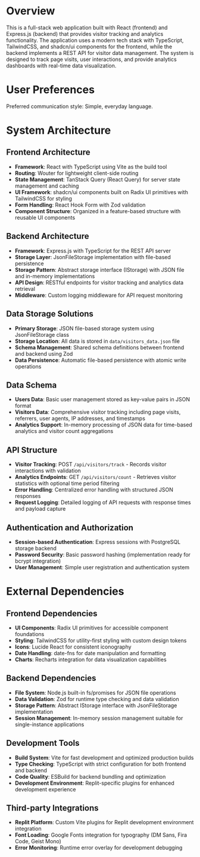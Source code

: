 # Overview

This is a full-stack web application built with React (frontend) and Express.js (backend) that provides visitor tracking and analytics functionality. The application uses a modern tech stack with TypeScript, TailwindCSS, and shadcn/ui components for the frontend, while the backend implements a REST API for visitor data management. The system is designed to track page visits, user interactions, and provide analytics dashboards with real-time data visualization.

# User Preferences

Preferred communication style: Simple, everyday language.

# System Architecture

## Frontend Architecture
- **Framework**: React with TypeScript using Vite as the build tool
- **Routing**: Wouter for lightweight client-side routing
- **State Management**: TanStack Query (React Query) for server state management and caching
- **UI Framework**: shadcn/ui components built on Radix UI primitives with TailwindCSS for styling
- **Form Handling**: React Hook Form with Zod validation
- **Component Structure**: Organized in a feature-based structure with reusable UI components

## Backend Architecture
- **Framework**: Express.js with TypeScript for the REST API server
- **Storage Layer**: JsonFileStorage implementation with file-based persistence
- **Storage Pattern**: Abstract storage interface (IStorage) with JSON file and in-memory implementations
- **API Design**: RESTful endpoints for visitor tracking and analytics data retrieval
- **Middleware**: Custom logging middleware for API request monitoring

## Data Storage Solutions
- **Primary Storage**: JSON file-based storage system using JsonFileStorage class
- **Storage Location**: All data is stored in `data/visitors_data.json` file
- **Schema Management**: Shared schema definitions between frontend and backend using Zod
- **Data Persistence**: Automatic file-based persistence with atomic write operations

## Data Schema
- **Users Data**: Basic user management stored as key-value pairs in JSON format
- **Visitors Data**: Comprehensive visitor tracking including page visits, referrers, user agents, IP addresses, and timestamps
- **Analytics Support**: In-memory processing of JSON data for time-based analytics and visitor count aggregations

## API Structure
- **Visitor Tracking**: POST `/api/visitors/track` - Records visitor interactions with validation
- **Analytics Endpoints**: GET `/api/visitors/count` - Retrieves visitor statistics with optional time period filtering
- **Error Handling**: Centralized error handling with structured JSON responses
- **Request Logging**: Detailed logging of API requests with response times and payload capture

## Authentication and Authorization
- **Session-based Authentication**: Express sessions with PostgreSQL storage backend
- **Password Security**: Basic password hashing (implementation ready for bcrypt integration)
- **User Management**: Simple user registration and authentication system

# External Dependencies

## Frontend Dependencies
- **UI Components**: Radix UI primitives for accessible component foundations
- **Styling**: TailwindCSS for utility-first styling with custom design tokens
- **Icons**: Lucide React for consistent iconography
- **Date Handling**: date-fns for date manipulation and formatting
- **Charts**: Recharts integration for data visualization capabilities

## Backend Dependencies
- **File System**: Node.js built-in fs/promises for JSON file operations
- **Data Validation**: Zod for runtime type checking and data validation
- **Storage Pattern**: Abstract IStorage interface with JsonFileStorage implementation
- **Session Management**: In-memory session management suitable for single-instance applications

## Development Tools
- **Build System**: Vite for fast development and optimized production builds
- **Type Checking**: TypeScript with strict configuration for both frontend and backend
- **Code Quality**: ESBuild for backend bundling and optimization
- **Development Environment**: Replit-specific plugins for enhanced development experience

## Third-party Integrations
- **Replit Platform**: Custom Vite plugins for Replit development environment integration
- **Font Loading**: Google Fonts integration for typography (DM Sans, Fira Code, Geist Mono)
- **Error Monitoring**: Runtime error overlay for development debugging